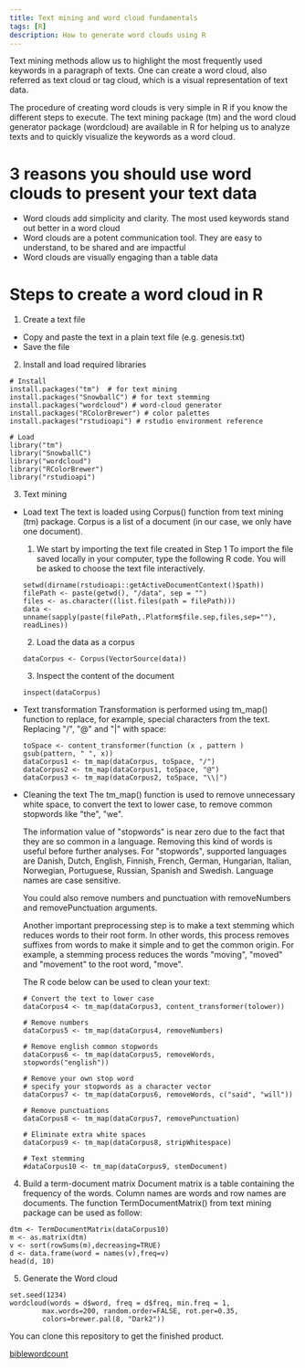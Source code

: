 ```yaml
---
title: Text mining and word cloud fundamentals
tags: [R]
description: How to generate word clouds using R
---
```


Text mining methods allow us to highlight the most frequently used keywords in a paragraph of texts. One can create a word cloud, also referred as text cloud or tag cloud, which is a visual representation of text data.

The procedure of creating word clouds is very simple in R if you know the different steps to execute. The text mining package (tm) and the word cloud generator package (wordcloud) are available in R for helping us to analyze texts and to quickly visualize the keywords as a word cloud.

# 3 reasons you should use word clouds to present your text data
- Word clouds add simplicity and clarity. The most used keywords stand out better in a word cloud
- Word clouds are a potent communication tool. They are easy to understand, to be shared and are impactful
- Word clouds are visually engaging than a table data

# Steps to create a word cloud in R
1. Create a text file
  - Copy and paste the text in a plain text file (e.g. genesis.txt)
  - Save the file
2. Install and load required libraries
  ```
  # Install
  install.packages("tm")  # for text mining
  install.packages("SnowballC") # for text stemming
  install.packages("wordcloud") # word-cloud generator
  install.packages("RColorBrewer") # color palettes
  install.packages("rstudioapi") # rstudio environment reference

  # Load
  library("tm")
  library("SnowballC")
  library("wordcloud")
  library("RColorBrewer")
  library("rstudioapi")
  ```
3. Text mining
  - Load text
    The text is loaded using Corpus() function from text mining (tm) package. Corpus is a list of a document (in our case, we only have one document).
    1. We start by importing the text file created in Step 1
      To import the file saved locally in your computer, type the following R code. You will be asked to choose the text file interactively.
      ```
      setwd(dirname(rstudioapi::getActiveDocumentContext()$path))
      filePath <- paste(getwd(), "/data", sep = "")
      files <- as.character((list.files(path = filePath)))
      data <- unname(sapply(paste(filePath,.Platform$file.sep,files,sep=""), readLines))
      ```
    2. Load the data as a corpus
      ```
      dataCorpus <- Corpus(VectorSource(data))
      ```
    3. Inspect the content of the document
      ```
      inspect(dataCorpus)
      ```

  - Text transformation
    Transformation is performed using tm_map() function to replace, for example, special characters from the text. Replacing "/", "@" and "|" with space:
    ```
    toSpace <- content_transformer(function (x , pattern ) gsub(pattern, " ", x))
    dataCorpus1 <- tm_map(dataCorpus, toSpace, "/")
    dataCorpus2 <- tm_map(dataCorpus1, toSpace, "@")
    dataCorpus3 <- tm_map(dataCorpus2, toSpace, "\\|")
    ```
  - Cleaning the text
    The tm_map() function is used to remove unnecessary white space, to convert the text to lower case, to remove common stopwords like "the", "we".

    The information value of "stopwords" is near zero due to the fact that they are so common in a language. Removing this kind of words is useful before further analyses. For "stopwords", supported languages are Danish, Dutch, English, Finnish, French, German, Hungarian, Italian, Norwegian, Portuguese, Russian, Spanish and Swedish. Language names are case sensitive.

    You could also remove numbers and punctuation with removeNumbers and removePunctuation arguments.

    Another important preprocessing step is to make a text stemming which reduces words to their root form. In other words, this process removes suffixes from words to make it simple and to get the common origin. For example, a stemming process reduces the words "moving", "moved" and "movement" to the root word, "move".

    The R code below can be used to clean your text:
    ```
    # Convert the text to lower case
    dataCorpus4 <- tm_map(dataCorpus3, content_transformer(tolower))

    # Remove numbers
    dataCorpus5 <- tm_map(dataCorpus4, removeNumbers)

    # Remove english common stopwords
    dataCorpus6 <- tm_map(dataCorpus5, removeWords, stopwords("english"))

    # Remove your own stop word
    # specify your stopwords as a character vector
    dataCorpus7 <- tm_map(dataCorpus6, removeWords, c("said", "will"))

    # Remove punctuations
    dataCorpus8 <- tm_map(dataCorpus7, removePunctuation)

    # Eliminate extra white spaces
    dataCorpus9 <- tm_map(dataCorpus8, stripWhitespace)

    # Text stemming
    #dataCorpus10 <- tm_map(dataCorpus9, stemDocument)
    ```

4. Build a term-document matrix
  Document matrix is a table containing the frequency of the words. Column names are words and row names are documents. The function TermDocumentMatrix() from text mining package can be used as follow:
  ```
  dtm <- TermDocumentMatrix(dataCorpus10)
  m <- as.matrix(dtm)
  v <- sort(rowSums(m),decreasing=TRUE)
  d <- data.frame(word = names(v),freq=v)
  head(d, 10)
  ```

5. Generate the Word cloud
  ```
  set.seed(1234)
  wordcloud(words = d$word, freq = d$freq, min.freq = 1,
          max.words=200, random.order=FALSE, rot.per=0.35,
          colors=brewer.pal(8, "Dark2"))
  ```

You can clone this repository to get the finished product.

[biblewordcount](https://github.com/esonpaguia/biblewordcloud)
